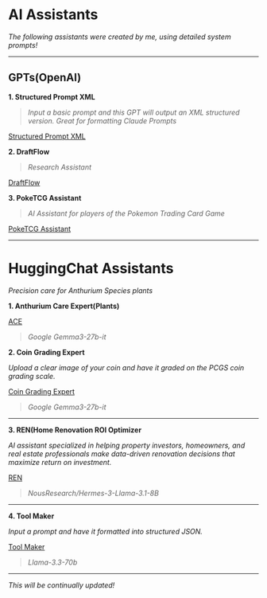 # AI Assistants

*The following assistants were created by me, using detailed system prompts!*

---

## GPTs(OpenAI)

**1. Structured Prompt XML**

>*Input a basic prompt and this GPT will output an XML structured version. Great for formatting Claude Prompts*

[Structured Prompt XML](https://chatgpt.com/g/g-TjgerVlXj-structured-prompt-xml)


**2. DraftFlow**

>*Research Assistant*

[DraftFlow](https://chatgpt.com/g/g-67e55cb350308191a8c14eed1e7402ce-draftflow)


**3. PokeTCG Assistant**
>*AI Assistant for players of the Pokemon Trading Card Game*

[PokeTCG Assistant](https://chatgpt.com/g/g-686ccb2374448191ba59bf54291280a9-poketcg-assistant)

---

# HuggingChat Assistants

*Precision care for Anthurium Species plants*

**1. Anthurium Care Expert(Plants)**

[ACE](https://hf.co/chat/assistant/67f16b0eeffb580fa92f6811)

>*Google Gemma3-27b-it*

**2. Coin Grading Expert**

*Upload a clear image of your coin and have it graded on the PCGS coin grading scale.*

[Coin Grading Expert](https://hf.co/chat/assistant/68044433e5414edf1c8f2075)

>*Google Gemma3-27b-it*

---

**3. REN(Home Renovation ROI Optimizer**

*AI assistant specialized in helping property investors, homeowners, and real estate professionals make data-driven renovation decisions that maximize return on investment.*

[REN](https://hf.co/chat/assistant/67f0ab29c108d99bb836bfd1)

>*NousResearch/Hermes-3-Llama-3.1-8B*

---

**4. Tool Maker**

*Input a prompt and have it formatted into structured JSON.*

[Tool Maker](https://hf.co/chat/assistant/686379ff0dff0250269e5641)

>*Llama-3.3-70b*

---

*This will be continually updated!*






